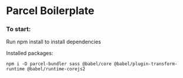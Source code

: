 # Parcel Boilerplate

### To start:

Run npm install to install dependencies

Installed packages:

```
npm i -D parcel-bundler sass @babel/core @babel/plugin-transform-runtime @babel/runtime-corejs2
```
